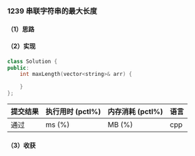 ### 1239 串联字符串的最大长度

#### （1）思路

#### （2）实现

```cpp
class Solution {
public:
    int maxLength(vector<string>& arr) {

    }
};
```

| 提交结果 | 执行用时 (pctl%) | 内存消耗 (pctl%) | 语言 |
|:---------|:-----------------|:-----------------|:-----|
| 通过     |  ms (%)   |  MB (%)  | cpp  |

#### （3）收获
